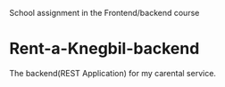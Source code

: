 School assignment in the Frontend/backend course
# Rent-a-Knegbil-backend
The backend(REST Application) for my carental service.

